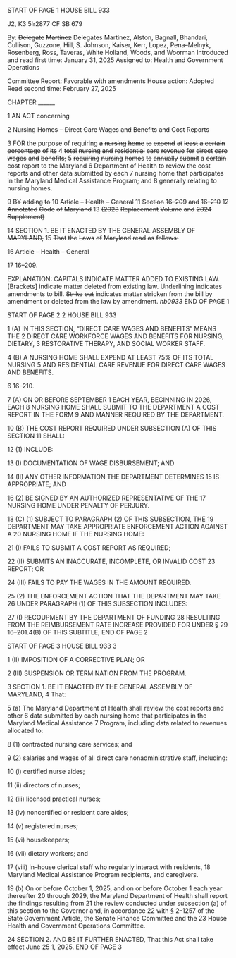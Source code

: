 START OF PAGE 1
HOUSE BILL 933

J2, K3 5lr2877
CF SB 679

By: ~~Delegate~~ ~~Martinez~~ Delegates Martinez, Alston, Bagnall, Bhandari, Cullison,
Guzzone, Hill, S. Johnson, Kaiser, Kerr, Lopez, Pena–Melnyk, Rosenberg,
Ross, Taveras, White Holland, Woods, and Woorman
Introduced and read first time: January 31, 2025
Assigned to: Health and Government Operations

Committee Report: Favorable with amendments
House action: Adopted
Read second time: February 27, 2025

CHAPTER ______

1 AN ACT concerning

2 Nursing Homes – ~~Direct~~ ~~Care~~ ~~Wages~~ ~~and~~ ~~Benefits~~ ~~and~~ Cost Reports

3 FOR the purpose of requiring ~~a~~ ~~nursing~~ ~~home~~ ~~to~~ ~~expend~~ ~~at~~ ~~least~~ ~~a~~ ~~certain~~ ~~percentage~~ ~~of~~ ~~its~~
4 ~~total~~ ~~nursing~~ ~~and~~ ~~residential~~ ~~care~~ ~~revenue~~ ~~for~~ ~~direct~~ ~~care~~ ~~wages~~ ~~and~~ ~~benefits;~~
5 ~~requiring~~ ~~nursing~~ ~~homes~~ ~~to~~ ~~annually~~ ~~submit~~ ~~a~~ ~~certain~~ ~~cost~~ ~~report~~ ~~to~~ the Maryland
6 Department of Health to review the cost reports and other data submitted by each
7 nursing home that participates in the Maryland Medical Assistance Program; and
8 generally relating to nursing homes.

9 ~~BY~~ ~~adding~~ ~~to~~
10 ~~Article~~ ~~–~~ ~~Health~~ ~~–~~ ~~General~~
11 ~~Section~~ ~~16–209~~ ~~and~~ ~~16–210~~
12 ~~Annotated~~ ~~Code~~ ~~of~~ ~~Maryland~~
13 ~~(2023~~ ~~Replacement~~ ~~Volume~~ ~~and~~ ~~2024~~ ~~Supplement)~~

14 ~~SECTION~~ ~~1.~~ ~~BE~~ ~~IT~~ ~~ENACTED~~ ~~BY~~ ~~THE~~ ~~GENERAL~~ ~~ASSEMBLY~~ ~~OF~~ ~~MARYLAND,~~
15 ~~That~~ ~~the~~ ~~Laws~~ ~~of~~ ~~Maryland~~ ~~read~~ ~~as~~ ~~follows:~~

16 ~~Article~~ ~~–~~ ~~Health~~ ~~–~~ ~~General~~

17 16–209.

EXPLANATION: CAPITALS INDICATE MATTER ADDED TO EXISTING LAW.
[Brackets] indicate matter deleted from existing law.
Underlining indicates amendments to bill.
~~Strike~~ ~~out~~ indicates matter stricken from the bill by amendment or deleted from the law by
amendment. *hb0933*
END OF PAGE 1

START OF PAGE 2
2 HOUSE BILL 933

1 (A) IN THIS SECTION, “DIRECT CARE WAGES AND BENEFITS” MEANS THE
2 DIRECT CARE WORKFORCE WAGES AND BENEFITS FOR NURSING, DIETARY,
3 RESTORATIVE THERAPY, AND SOCIAL WORKER STAFF.

4 (B) A NURSING HOME SHALL EXPEND AT LEAST 75% OF ITS TOTAL NURSING
5 AND RESIDENTIAL CARE REVENUE FOR DIRECT CARE WAGES AND BENEFITS.

6 16–210.

7 (A) ON OR BEFORE SEPTEMBER 1 EACH YEAR, BEGINNING IN 2026, EACH
8 NURSING HOME SHALL SUBMIT TO THE DEPARTMENT A COST REPORT IN THE FORM
9 AND MANNER REQUIRED BY THE DEPARTMENT.

10 (B) THE COST REPORT REQUIRED UNDER SUBSECTION (A) OF THIS SECTION
11 SHALL:

12 (1) INCLUDE:

13 (I) DOCUMENTATION OF WAGE DISBURSEMENT; AND

14 (II) ANY OTHER INFORMATION THE DEPARTMENT DETERMINES
15 IS APPROPRIATE; AND

16 (2) BE SIGNED BY AN AUTHORIZED REPRESENTATIVE OF THE
17 NURSING HOME UNDER PENALTY OF PERJURY.

18 (C) (1) SUBJECT TO PARAGRAPH (2) OF THIS SUBSECTION, THE
19 DEPARTMENT MAY TAKE APPROPRIATE ENFORCEMENT ACTION AGAINST A
20 NURSING HOME IF THE NURSING HOME:

21 (I) FAILS TO SUBMIT A COST REPORT AS REQUIRED;

22 (II) SUBMITS AN INACCURATE, INCOMPLETE, OR INVALID COST
23 REPORT; OR

24 (III) FAILS TO PAY THE WAGES IN THE AMOUNT REQUIRED.

25 (2) THE ENFORCEMENT ACTION THAT THE DEPARTMENT MAY TAKE
26 UNDER PARAGRAPH (1) OF THIS SUBSECTION INCLUDES:

27 (I) RECOUPMENT BY THE DEPARTMENT OF FUNDING
28 RESULTING FROM THE REIMBURSEMENT RATE INCREASE PROVIDED FOR UNDER §
29 16–201.4(B) OF THIS SUBTITLE;
END OF PAGE 2

START OF PAGE 3
HOUSE BILL 933 3

1 (II) IMPOSITION OF A CORRECTIVE PLAN; OR

2 (III) SUSPENSION OR TERMINATION FROM THE PROGRAM.

3 SECTION 1. BE IT ENACTED BY THE GENERAL ASSEMBLY OF MARYLAND,
4 That:

5 (a) The Maryland Department of Health shall review the cost reports and other
6 data submitted by each nursing home that participates in the Maryland Medical Assistance
7 Program, including data related to revenues allocated to:

8 (1) contracted nursing care services; and

9 (2) salaries and wages of all direct care nonadministrative staff, including:

10 (i) certified nurse aides;

11 (ii) directors of nurses;

12 (iii) licensed practical nurses;

13 (iv) noncertified or resident care aides;

14 (v) registered nurses;

15 (vi) housekeepers;

16 (vii) dietary workers; and

17 (viii) in–house clerical staff who regularly interact with residents,
18 Maryland Medical Assistance Program recipients, and caregivers.

19 (b) On or before October 1, 2025, and on or before October 1 each year thereafter
20 through 2029, the Maryland Department of Health shall report the findings resulting from
21 the review conducted under subsection (a) of this section to the Governor and, in accordance
22 with § 2–1257 of the State Government Article, the Senate Finance Committee and the
23 House Health and Government Operations Committee.

24 SECTION 2. AND BE IT FURTHER ENACTED, That this Act shall take effect June
25 1, 2025.
END OF PAGE 3